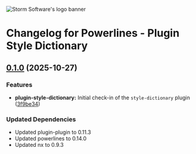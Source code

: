 ![Storm Software's logo banner](https://public.storm-cdn.com/brand-banner.png)

# Changelog for Powerlines - Plugin Style Dictionary

## [0.1.0](https://github.com/storm-software/powerlines/releases/tag/plugin-style-dictionary%400.1.0) (2025-10-27)

### Features

- **plugin-style-dictionary:** Initial check-in of the `style-dictionary` plugin
  ([3f9be34](https://github.com/storm-software/powerlines/commit/3f9be34))

### Updated Dependencies

- Updated plugin-plugin to 0.11.3
- Updated powerlines to 0.14.0
- Updated nx to 0.9.3

